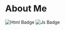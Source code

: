 
<body>
 <h1>About Me</h1>
  <div id="badges">
 
  <img src="https://img.shields.io/badge/HTML-html%20-orange" alt="Html Badge"/>
  <img src="https://img.shields.io/badge/Javascript-Js-yellow" alt="Js Badge"/>
</div>
 </body>
